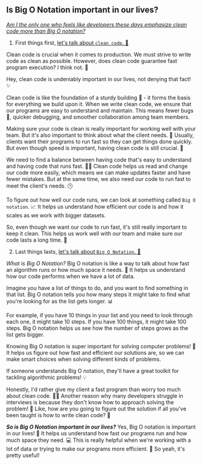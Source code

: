 ## Is Big O Notation important in our lives?

<ins>_Am I the only one who feels like developers these days emphasize clean code more than Big O notation?_</ins>



1. First things first, <ins>let's talk about `clean code`. 🌟</ins>

Clean code is crucial when it comes to production. We must strive to write code as clean as possible. However, does clean code guarantee fast program execution? I think not. 🤔

Hey, clean code is undeniably important in our lives, not denying that fact! ✨

Clean code is like the foundation of a sturdy building 🏢 - it forms the basis for everything we build upon it. When we write clean code, we ensure that our programs are easy to understand and maintain. This means fewer bugs 🐛, quicker debugging, and smoother collaboration among team members.

Making sure your code is clean is really important for working well with your team. But it's also important to think about what the client needs. 🤝 Usually, clients want their programs to run fast so they can get things done quickly. But even though speed is important, having clean code is still crucial. 🚀

We need to find a balance between having code that's easy to understand and having code that runs fast. 🧹💨 Clean code helps us read and change our code more easily, which means we can make updates faster and have fewer mistakes. But at the same time, we also need our code to run fast to meet the client's needs. 🕒

To figure out how well our code runs, we can look at something called `Big O notation`. 📈 It helps us understand how efficient our code is and how it scales as we work with bigger datasets.

So, even though we want our code to run fast, it's still really important to keep it clean. This helps us work well with our team and make sure our code lasts a long time. 🌟




2. Last things lasts, <ins>let's talk about `Big O Notation`. 🌟</ins>

<em>What is Big O Notation?</em> Big O notation is like a way to talk about how fast an algorithm runs or how much space it needs. 🚀 It helps us understand how our code performs when we have a lot of data.

Imagine you have a list of things to do, and you want to find something in that list. Big O notation tells you how many steps it might take to find what you're looking for as the list gets longer. 📊

For example, if you have 10 things in your list and you need to look through each one, it might take 10 steps. If you have 100 things, it might take 100 steps. Big O notation helps us see how the number of steps grows as the list gets bigger.

Knowing Big O notation is super important for solving computer problems! 🌟 It helps us figure out how fast and efficient our solutions are, so we can make smart choices when solving different kinds of problems.

If someone understands Big O notation, they'll have a great toolkit for tackling algorithmic problems! 💡

Honestly, I'd rather give my client a fast program than worry too much about clean code. 🏃‍♂️ Another reason why many developers struggle in interviews is because they don't know how to approach solving the problem! 🤔 Like, how are you going to figure out the solution if all you've been taught is how to write clean code? 📝

<strong><em>So is Big O Notation important in our lives?</em></strong> Yes, Big O notation is important in our lives! 🌟 It helps us understand how fast our programs run and how much space they need. 💻 This is really helpful when we're working with a lot of data or trying to make our programs more efficient. 🚀 So yeah, it's pretty useful!
